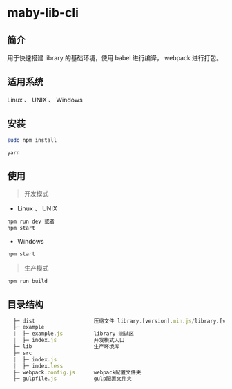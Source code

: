 # maby-lib-cli

## 简介

用于快速搭建 library 的基础环境，使用 babel 进行编译， webpack 进行打包。

## 适用系统
Linux 、 UNIX 、 Windows

## 安装

```bash
sudo npm install 
```

```bash
yarn
```

## 使用

> 开发模式

- Linux 、 UNIX

```bash
npm run dev 或者
npm start
```

- Windows

```bash
npm start
```

> 生产模式 

```bash
npm run build
```

## 目录结构

```jsx
  ├─ dist                   压缩文件 library.[version].min.js/library.[version].min.css
  ├─ example
  |  ├─ example.js          library 测试区
  |  ├─ index.js            开发模式入口
  ├─ lib                    生产环境库
  ├─ src
  |  ├─ index.js
  |  ├─ index.less
  ├─ webpack.config.js      webpack配置文件夹
  ├─ gulpfile.js            gulp配置文件夹
```
